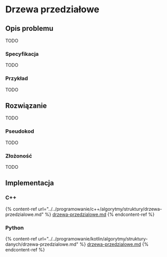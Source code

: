 # Drzewa przedziałowe

## Opis problemu

TODO

### Specyfikacja

TODO

### Przykład

TODO

## Rozwiązanie

TODO

### Pseudokod

TODO

### Złożoność

TODO

## Implementacja

### C++

{% content-ref url="../../programowanie/c++/algorytmy/struktury/drzewa-przedzialowe.md" %}
[drzewa-przedzialowe.md](../../programowanie/c++/algorytmy/struktury/drzewa-przedzialowe.md)
{% endcontent-ref %}

### Python

{% content-ref url="../../programowanie/kotlin/algorytmy/struktury-danych/drzewa-przedzialowe.md" %}
[drzewa-przedzialowe.md](../../programowanie/kotlin/algorytmy/struktury-danych/drzewa-przedzialowe.md)
{% endcontent-ref %}
